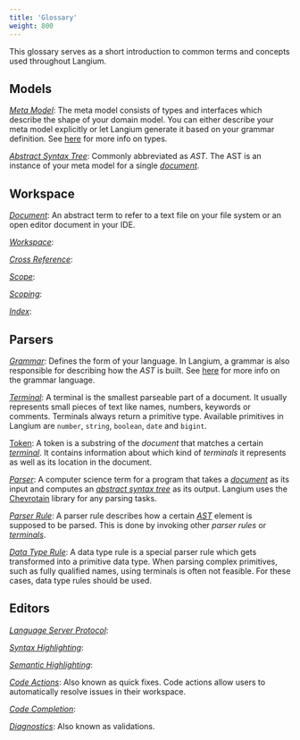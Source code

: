 ```yaml
---
title: 'Glossary'
weight: 800
---
```


This glossary serves as a short introduction to common terms and concepts used throughout Langium.

## Models

<a name="#meta_model">[_Meta Model_](#meta_model)</a>: The meta model consists of types and interfaces which describe the shape of your domain model. You can either describe your meta model explicitly or let Langium generate it based on your grammar definition. See [here](/docs/ast-types) for more info on types.

<a name="#ast">[_Abstract Syntax Tree_](#ast)</a>: Commonly abbreviated as _AST_. The AST is an instance of your meta model for a single [_document_](#document).

## Workspace

<a name="#document">[_Document_](#document)</a>: An abstract term to refer to a text file on your file system or an open editor document in your IDE.

<a name="#workspace">[_Workspace_](#workspace)</a>:

<a name="#cross_reference">[_Cross Reference_](#cross_reference)</a>: 

<a name="#scope">[_Scope_](#scope)</a>:

<a name="#scoping">[_Scoping_](#scoping)</a>:

<a name="#index">[_Index_](#index)</a>:

## Parsers

<a name="#grammar">[_Grammar_](#grammar)</a>: Defines the form of your language. In Langium, a grammar is also responsible for describing how the _AST_ is built. See [here](/docs/grammar-language/) for more info on the grammar language.

<a name="#terminal">[_Terminal_](#terminal)</a>: A terminal is the smallest parseable part of a document. It usually represents small pieces of text like names, numbers, keywords or comments. Terminals always return a primitive type. Available primitives in Langium are `number`, `string`, `boolean`, `date` and `bigint`.

<a name="#token">[Token](#token)</a>: A token is a substring of the _document_ that matches a certain [_terminal_](#terminal). It contains information about which kind of _terminals_ it represents as well as its location in the document.

<a name="#parser">[_Parser_](#parser)</a>: A computer science term for a program that takes a [_document_](#document) as its input and computes an [_abstract syntax tree_](#ast) as its output. Langium uses the [Chevrotain](https://chevrotain.io/docs/) library for any parsing tasks.

<a name="#parser_rule">[_Parser Rule_](#parser_rule)</a>: A parser rule describes how a certain [_AST_](#ast) element is supposed to be parsed. This is done by invoking other _parser rules_ or [_terminals_](#terminal).

<a name="#data_type_rule">[_Data Type Rule_](#data_type_rule)</a>: A data type rule is a special parser rule which gets transformed into a primitive data type. When parsing complex primitives, such as fully qualified names, using terminals is often not feasible. For these cases, data type rules should be used.

## Editors

<a name="#lsp">[_Language Server Protocol_](#lsp)</a>:

<a name="#syntax_highlighting">[_Syntax Highlighting_](#syntax_highlighting)</a>: 

<a name="#semantic_highlighting">[_Semantic Highlighting_](#semantic_highlighting)</a>:

<a name="#code_actions">[_Code Actions_](#code_actions)</a>: Also known as quick fixes. Code actions allow users to automatically resolve issues in their workspace. 

<a name="#completion">[_Code Completion_](#completion)</a>:

<a name="#validation">[_Diagnostics_](#validation)</a>: Also known as validations.

